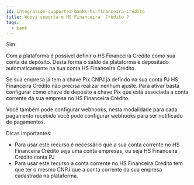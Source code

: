 ```yaml
---
id: integration-supported-banks-hs-financeira-crédito
title: Woovi suporta o HS Financeira  Crédito ?
tags:
  - bank
---
```


Sim.

Com a plataforma é possível definir o HS Financeira  Crédito como sua conta de depósito. Desta forma o saldo da plataforma é depositado automaticamente na sua conta HS Financeira  Crédito.

Se sua empresa já tem a chave Pix CNPJ já defindo na sua conta PJ HS Financeira  Crédito não precisa realizar nenhum ajuste. Para ativar basta configurar como chave de depósito a chave Pix que está associada a conta corrente da sua empresa no HS Financeira  Crédito.

Você também pode configurar webhooks, nesta modalidade para cada pagamento recebido você pode configurar webhooks para ser notificado de pagamentos.

Dicas Importantes:

- Para usar este recurso é necessário que a sua conta corrente no HS Financeira  Crédito seja uma conta empresas, ou seja HS Financeira  Crédito conta PJ
- Para usar este recurso a conta corrente no HS Financeira  Crédito tem que ter o mesmo CNPJ que a conta corrente da sua empresa cadastrada na plataforma.

